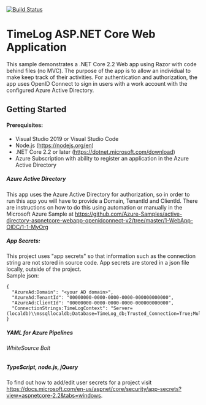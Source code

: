 [![Build Status](https://dev.azure.com/srifellc/TimeLog/_apis/build/status/srife.TimeLogWebApp?branchName=master)](https://dev.azure.com/srifellc/TimeLog/_build/latest?definitionId=2&branchName=master)

# TimeLog ASP.NET Core Web Application

This sample demonstrates a .NET Core 2.2 Web app using Razor with code behind files (no MVC). The 
purpose of the app is to allow an individual to make keep track of their activities.  For 
authentication and authorization, the app uses OpenID Connect to sign in users with a work account 
with the configured Azure Active Directory.


## Getting Started
#### Prerequisites:

* Visual Studio 2019 or Visual Studio Code
* Node.js (https://nodejs.org/en)
* .NET Core 2.2 or later (https://dotnet.microsoft.com/download)
* Azure Subscription with ability to register an application in the Azure Active Directory

##### Azure Active Directory
This app uses the Azure Active Directory for authorization, so in order to run this app you 
will have to provide a Domain, TenantId and ClientId.  There are instructions on how to do 
this using automation or manually in the Microsoft Azure Sample 
at https://github.com/Azure-Samples/active-directory-aspnetcore-webapp-openidconnect-v2/tree/master/1-WebApp-OIDC/1-1-MyOrg  

##### App Secrets:
This project uses "app secrets" so that information such as the connection string are not 
stored in source code.  App secrets are stored in a json file locally, outside of the project.  
Sample json:
```
{
  "AzureAd:Domain": "<your AD domain>",
  "AzureAd:TenantId": "00000000-0000-0000-0000-000000000000",
  "AzureAd:ClientId": "00000000-0000-0000-0000-000000000000",
  "ConnectionStrings:TimeLogContext": "Server=(localdb)\\mssqllocaldb;Database=TimeLog_db;Trusted_Connection=True;MultipleActiveResultSets=true"
}
```
##### YAML for Azure Pipelines

###### WhiteSource Bolt

##### TypeScript, node.js, jQuery

To find out how to add/edit user secrets for a project visit https://docs.microsoft.com/en-us/aspnet/core/security/app-secrets?view=aspnetcore-2.2&tabs=windows.


